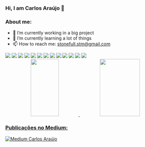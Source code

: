 ### Hi, I am Carlos Araújo 👋

### About me:

- 🔭 I’m currently working in a big project
- 🌱 I’m currently learning a lot of things
- 📫 How to reach me: stonefull.stm@gmail.com
<div display="inline-block">
  <img width="" src="https://img.shields.io/badge/JavaScript-323330?style=for-the-badge&logo=javascript&logoColor=F7DF1E" />
  <img width="" src="https://img.shields.io/badge/React-20232A?style=for-the-badge&logo=react&logoColor=61DAFB" />
  <img width="" src="https://img.shields.io/badge/Angular-DD0031?style=for-the-badge&logo=angular&logoColor=white"/>
  <img width="" src="https://img.shields.io/badge/Docker-2CA5E0?style=for-the-badge&logo=docker&logoColor=white" />
  <img width="" src="https://img.shields.io/badge/Node.js-339933?style=for-the-badge&logo=nodedotjs&logoColor=white" />
  <img width="" src="https://img.shields.io/badge/MySQL-005C84?style=for-the-badge&logo=mysql&logoColor=white" />
  <img width="" src="https://img.shields.io/badge/Sequelize-52B0E7?style=for-the-badge&logo=Sequelize&logoColor=white" />
  <img width="" src="https://img.shields.io/badge/Express.js-000000?style=for-the-badge&logo=express&logoColor=white" />
  <img width="" src="https://img.shields.io/badge/TypeScript-007ACC?style=for-the-badge&logo=typescript&logoColor=white">
  <img width="" src="https://img.shields.io/badge/Python-FFD43B?style=for-the-badge&logo=python&logoColor=blue">
  <img width="" src="https://img.shields.io/badge/Spring_Boot-F2F4F9?style=for-the-badge&logo=spring-boot">
  <img width="" src="https://img.shields.io/badge/PHP-777BB4?style=for-the-badge&logo=php&logoColor=white">
  <img width="" src="https://img.shields.io/badge/Laravel-FF2D20?style=for-the-badge&logo=laravel&logoColor=white">
</div>          
          
<div align="center">
  <a href="https://github.com/stonefullstm">
  <img width="42%" height="180em" src="https://github-readme-stats.vercel.app/api?username=stonefullstm&show_icons=true&theme=dracula&include_all_commits=true&count_private=true"/>
  <img width="50%" height="180em" src="https://github-readme-stats.vercel.app/api/top-langs/?username=stonefullstm&layout=compact&langs_count=7&theme=dracula"/>
</div>

### Publicações no Medium:
[![Medium Carlos Araújo](https://github-readme-medium.vercel.app/?username=stonefull.stm)](https://medium.com/@stonefull.stm)
